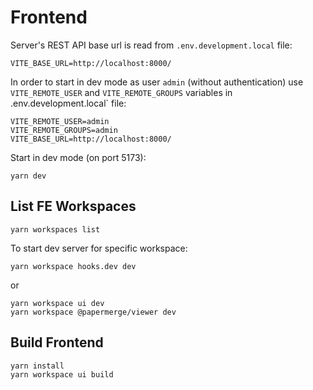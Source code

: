 # Frontend

Server's REST API base url is read from `.env.development.local` file:

```
VITE_BASE_URL=http://localhost:8000/
```

In order to start in dev mode as user `admin` (without authentication)
use `VITE_REMOTE_USER` and `VITE_REMOTE_GROUPS` variables in .env.development.local` file:

```
VITE_REMOTE_USER=admin
VITE_REMOTE_GROUPS=admin
VITE_BASE_URL=http://localhost:8000/
```

Start in dev mode (on port 5173):

```
yarn dev
```

## List FE Workspaces

```
yarn workspaces list
```

To start dev server for specific workspace:

```
yarn workspace hooks.dev dev
```

or

```
yarn workspace ui dev
yarn workspace @papermerge/viewer dev
```

## Build Frontend

```
yarn install
yarn workspace ui build
```
